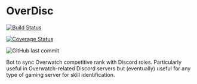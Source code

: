 # OverDisc

[![Build Status](https://travis-ci.org/Xalaxis/OverDisc.svg?branch=master)](https://travis-ci.org/Xalaxis/OverDisc)

[![Coverage Status](https://coveralls.io/repos/github/Xalaxis/OverDisc/badge.svg?branch=master)](https://coveralls.io/github/Xalaxis/OverDisc?branch=master)

![GitHub last commit](https://img.shields.io/github/last-commit/Xalaxis/OverDisc.svg)


Bot to sync Overwatch competitive rank with Discord roles.  Particularly useful in Overwatch-related Discord servers but (eventually) useful for any type of gaming server for skill identification.
